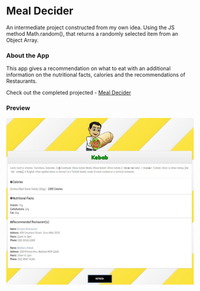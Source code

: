 # Meal Decider

An intermediate project constructed from my own idea.
Using the JS method Math.random(), that returns a randomly selected item from an Object Array.

### About the App

This app gives a recommendation on what to eat with an additional information on the nutritional facts, calories and the recommendations of Restaurants.

Check out the completed projected - [Meal Decider](https://promie.github.io/meal-decider/)

### Preview

![alt text](https://github.com/promie/meal-decider/blob/master/img/preview-2.JPG 'Main App')
